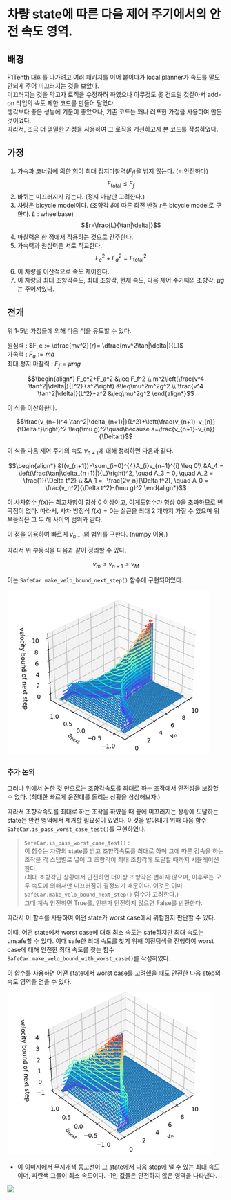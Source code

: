 # 차량 state에 따른 다음 제어 주기에서의 안전 속도 영역.

## 배경
F1Tenth 대회를 나가려고 여러 패키지를 이어 붙이다가 local planner가 속도를 말도 안되게 주어 미끄러지는 것을 보았다.   
미끄러지는 것을 막고자 로직을 수정하려 하였으나 아무것도 못 건드릴 것같아서 add-on 타입의 속도 제한 코드를 만들어 달았다.  
생각보다 좋은 성능에 기분이 좋았으나, 기존 코드는 꽤나 러프한 가정을 사용하여 만든 것이었다.   
따라서, 조금 더 엄밀한 가정을 사용하여 그 로직을 개선하고자 본 코드를 작성하였다.

## 가정
1. 가속과 코너링에 의한 힘이 최대 정지마찰력($F_f$)을 넘지 않는다. (=:안전하다)
$$F_{\text{total}} \leq F_f$$
2. 바퀴는 미끄러지지 않는다. (정지 마찰만 고려한다.)
3. 차량은 bicycle model이다. (조향각 $\delta$에 따른 회전 반경 $r$은 bicycle model로 구한다. $L$ : wheelbase)
$$r=\frac{L}{\tan|\delta|}$$
4. 마찰력은 한 점에서 작용하는 것으로 간주한다. 
5. 가속력과 원심력은 서로 직교한다.
$$F_c^2+F_a^2 = F_{\text{total}}^2$$
6. 이 차량을 이산적으로 속도 제어한다.
7. 이 차량의 최대 조향각속도, 최대 조향각, 현재 속도, 다음 제어 주기때의 조향각, $\mu g$는 주어져있다.

## 전개
위 1-5번 가정들에 의해 다음 식을 유도할 수 있다.  

원심력 : $F_c := \dfrac{mv^2}{r}= \dfrac{mv^2\tan|\delta|}{L}$  
가속력 : $F_a := ma$  
최대 정지 마찰력 : $F_f=\mu m g$  

$$\begin{align*}
    F_c^2+F_a^2 &\leq F_f^2 \\
    m^2\left(\frac{v^4 \tan^2|\delta|}{L^2}+a^2\right) &\leq\mu^2m^2g^2 \\
    \frac{v^4 \tan^2|\delta|}{L^2}+a^2 &\leq\mu^2g^2
\end{align*}$$

이 식을 이산화한다.

$$\frac{v_{n+1}^4 \tan^2|\delta_{n+1}|}{L^2}+\left(\frac{v_{n+1}-v_{n}}{\Delta t}\right)^2 \leq(\mu g)^2\quad\because a=\frac{v_{n+1}-v_{n}}{\Delta t}$$

이 식을 다음 제어 주기의 속도 $v_{n+1}$에 대해 정리하면 다음과 같다.

$$\begin{align*}
    &f(v_{n+1})=\sum_{i=0}^{4}A_{i}v_{n+1}^{i} \leq 0\\
    &A_4 = \left(\frac{\tan|\delta_{n+1}|}{L}\right)^2, \quad A_3 = 0, \quad A_2 = \frac{1}{\Delta t^2} \\
    &A_1 = -\frac{2v_n}{\Delta t^2}, \quad A_0 = \frac{v_n^2}{\Delta t^2}-(\mu g)^2
\end{align*}$$

이 사차함수 $f(x)$는 최고차항이 항상 0 이상이고, 이계도함수가 항상 0을 초과하므로 변곡점이 없다. 따라서, 사차 방정식 $f(x)=0$는 실근을 최대 2 개까지 가질 수 있으며 위 부등식은 그 두 해 사이의 범위와 같다.

이 점을 이용하여 빠르게 $v_{n+1}$의 범위를 구한다. (numpy 이용.)

따라서 위 부등식을 다음과 같이 정리할 수 있다.

$$v_m \leq v_{n+1} \leq v_M$$

이는 `SafeCar.make_velo_bound_next_step()` 함수에 구현되어있다.

![](./image/image2.png)

### 추가 논의
그러나 위에서 논한 것 만으로는 조향각속도를 최대로 하는 조작에서 안전성을 보장할 수 없다. (최대한 빠르게 운전대를 돌리는 상황을 상상해보자.)

따라서 조향각속도를 최대로 하는 조작을 하였을 때 끝에 미끄러지는 상황에 도달하는 state는 안전 영역에서 제거할 필요성이 있었다. 이것을 알아내기 위해 다음 함수 `SafeCar.is_pass_worst_case_test()`를 구현하였다. 

> `SafeCar.is_pass_worst_case_test()` :  
>이 함수는 차량의 state를 받고 조향각속도를 최대로 하며 그에 따른 감속을 하는 조작을 각 스텝별로 넣어 그 조향각이 최대 조향각에 도달할 때까지 시뮬레이션 한다.   
> (최대 조향각인 상황에서 안전하면 더이상 조향각은 변하지 않으며, 이후로는 모두 속도에 의해서만 미끄러짐이 결정되기 때문이다. 이것은 이미 `SafeCar.make_velo_bound_next_step()` 함수가 고려한다.)  
>그때 계속 안전하면 True를, 언젠가 안전하지 않으면 False를 반환한다.

따라서 이 함수를 사용하여 어떤 state가 worst case에서 위험한지 판단할 수 있다. 

이때, 어떤 state에서 worst case에 대해 최소 속도는 safe하지만 최대 속도는 unsafe할 수 있다. 이때 safe한 최대 속도를 찾기 위해 이진탐색을 진행하여 worst case에 대해 안전한 최대 속도를 찾는 함수 `SafeCar.make_velo_bound_with_worst_case()`를 작성하였다.

이 함수를 사용하면 어떤 state에서 worst case를 고려했을 때도 안전한 다음 step의 속도 영역을 얻을 수 있다. 

![](./image/image.png)

- 이 이미지에서 무지개색 등고선이 그 state에서 다음 step에 낼 수 있는 최대 속도이며, 파란색 그물이 최소 속도이다. -1인 값들은 안전하지 않은 영역을 나타낸다.

![](./image/velocity_bound.gif)
